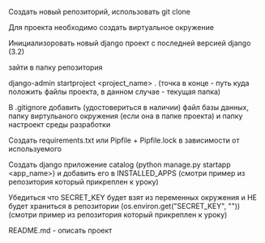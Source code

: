 Создать новый репозиторий, использовать git clone

Для проекта необходимо создать виртуальное окружение

Инициализоровать новый django проект с последней версией django (3.2)

зайти в папку репозитория


django-admin startproject <project_name> .
(точка в конце - путь куда положить файлы проекта, в данном случае - текущая папка)

В .gitignore добавить (удостовериться в наличии) файл базы данных, папку виртульаного окружения (если она в папке проекта) и папку настроект среды разработки

Создать requirements.txt или Pipfile + Pipfile.lock в зависимости от используемого

Создать django приложение catalog (python manage.py startapp <app_name>) и добавить его в INSTALLED_APPS
(смотри пример из репозитория который прикреплен к уроку)

Убедиться что SECRET_KEY будет взят из переменных окружения и НЕ будет храниться в репозитории (os.environ.get("SECRET_KEY", "<def value>"))
(смотри пример из репозитория который прикреплен к уроку)

README.md - описать проект
